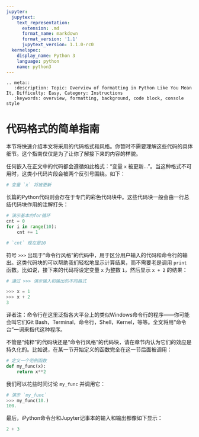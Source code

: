 ```yaml
---
jupyter:
  jupytext:
    text_representation:
      extension: .md
      format_name: markdown
      format_version: '1.1'
      jupytext_version: 1.1.0-rc0
  kernelspec:
    display_name: Python 3
    language: python
    name: python3
---
```


```raw_mimetype="text/restructuredtext"
.. meta::
   :description: Topic: Overview of formatting in Python Like You Mean It, Difficulty: Easy, Category: Instructions
   :keywords: overview, formatting, background, code block, console style
```

<!-- #region -->
# 代码格式的简单指南
本节将快速介绍本文将采用的代码格式和风格。你暂时不需要理解这些代码的具体细节。这个指南仅仅是为了让你了解接下来的内容的样貌。

任何嵌入在正文中的代码都会遵循如此格式：“变量 `x` 被更新...”。当这种格式不可用时，这类小代码片段会被两个反引号围绕。如下：

```python
# 变量 `x` 将被更新
```

长篇的Python代码则会存在于专门的彩色代码块中。这些代码块一般会由一行总结代码块作用的注解打头：

```python
# 演示基本的for循环
cnt = 0
for i in range(10):
    cnt += 1

# `cnt` 现在是10
```

符号 `>>>` 出现于“命令行风格”的代码中，用于区分用户输入的代码和命令行的输出。这类代码块的可以帮助我们轻松地显示计算结果，而不需要老是调用 `print` 函数。比如说，接下来的代码将设定变量 `x` 为整数 `1`，然后显示 `x + 2` 的结果：

```python
# 通过 >>> 演示输入和输出的不同格式

>>> x = 1
>>> x + 2
3
```

译者注：命令行在这里泛指各大平台上的类似Windows命令行的程序——你可能会叫它们Git Bash，Terminal，命令行，Shell，Kernel，等等。全文将用“命令台”一词来指代这种程序。

不管是“纯粹”的代码块还是“命令行风格”的代码块，请在章节内认为它们的效应是持久化的。比如说，在某一节开始定义的函数完全在这一节后面被调用：
```python
# 定义一个范例函数
def my_func(x):
    return x**2
```

我们可以花些时间讨论 `my_func` 并调用它：
```python
# 演示 `my_func`
>>> my_func(10.)
100.
```

最后，iPython命令台和Jupyter记事本的输入和输出都像如下显示：
<!-- #endregion -->

```python
2 + 3
```
